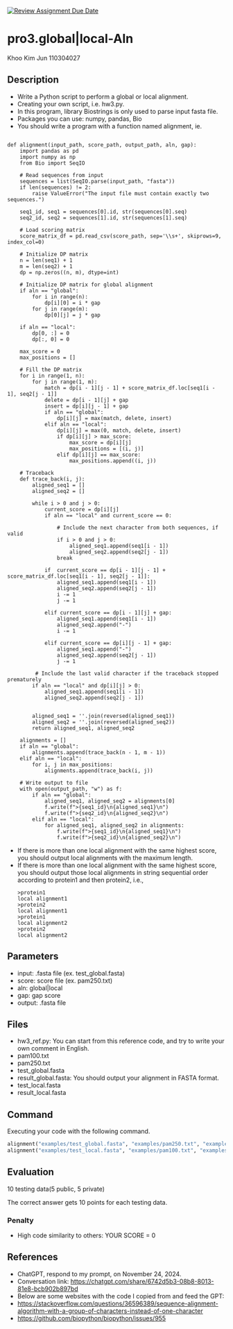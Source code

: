 [![Review Assignment Due Date](https://classroom.github.com/assets/deadline-readme-button-22041afd0340ce965d47ae6ef1cefeee28c7c493a6346c4f15d667ab976d596c.svg)](https://classroom.github.com/a/pWmxMLzQ)
# pro3.global|local-Aln
Khoo Kim Jun 110304027

## Description

* Write a Python script to perform a global or local alignment.
* Creating your own script, i.e. hw3.py.
* In this program, library Biostrings is only used to parse input fasta file.
* Packages you can use: numpy, pandas, Bio
* You should write a program with a function named alignment, ie.
```

def alignment(input_path, score_path, output_path, aln, gap):
    import pandas as pd
    import numpy as np
    from Bio import SeqIO

    # Read sequences from input
    sequences = list(SeqIO.parse(input_path, "fasta"))
    if len(sequences) != 2:
        raise ValueError("The input file must contain exactly two sequences.")

    seq1_id, seq1 = sequences[0].id, str(sequences[0].seq)
    seq2_id, seq2 = sequences[1].id, str(sequences[1].seq)

    # Load scoring matrix
    score_matrix_df = pd.read_csv(score_path, sep='\\s+', skiprows=9, index_col=0)

    # Initialize DP matrix
    n = len(seq1) + 1
    m = len(seq2) + 1
    dp = np.zeros((n, m), dtype=int)

    # Initialize DP matrix for global alignment
    if aln == "global":
        for i in range(n):
            dp[i][0] = i * gap
        for j in range(m):
            dp[0][j] = j * gap

    if aln == "local":
        dp[0, :] = 0
        dp[:, 0] = 0
    
    max_score = 0
    max_positions = []

    # Fill the DP matrix
    for i in range(1, n):
        for j in range(1, m):
            match = dp[i - 1][j - 1] + score_matrix_df.loc[seq1[i - 1], seq2[j - 1]]
            delete = dp[i - 1][j] + gap
            insert = dp[i][j - 1] + gap
            if aln == "global":
                dp[i][j] = max(match, delete, insert)
            elif aln == "local":
                dp[i][j] = max(0, match, delete, insert)
                if dp[i][j] > max_score:
                    max_score = dp[i][j]
                    max_positions = [(i, j)]
                elif dp[i][j] == max_score:
                    max_positions.append((i, j))

    # Traceback
    def trace_back(i, j):
        aligned_seq1 = []
        aligned_seq2 = []

        while i > 0 and j > 0:
            current_score = dp[i][j]
            if aln == "local" and current_score == 0:

                # Include the next character from both sequences, if valid
                if i > 0 and j > 0:
                    aligned_seq1.append(seq1[i - 1])
                    aligned_seq2.append(seq2[j - 1])
                break
                
            if  current_score == dp[i - 1][j - 1] + score_matrix_df.loc[seq1[i - 1], seq2[j - 1]]:
                aligned_seq1.append(seq1[i - 1])
                aligned_seq2.append(seq2[j - 1])
                i -= 1
                j -= 1
                
            elif current_score == dp[i - 1][j] + gap:
                aligned_seq1.append(seq1[i - 1])
                aligned_seq2.append("-")
                i -= 1
                
            elif current_score == dp[i][j - 1] + gap:
                aligned_seq1.append("-")
                aligned_seq2.append(seq2[j - 1])
                j -= 1

         # Include the last valid character if the traceback stopped prematurely
        if aln == "local" and dp[i][j] > 0:
            aligned_seq1.append(seq1[i - 1])
            aligned_seq2.append(seq2[j - 1])

        
        aligned_seq1 = ''.join(reversed(aligned_seq1))
        aligned_seq2 = ''.join(reversed(aligned_seq2))
        return aligned_seq1, aligned_seq2

    alignments = []
    if aln == "global":
        alignments.append(trace_back(n - 1, m - 1))
    elif aln == "local":
        for i, j in max_positions:
            alignments.append(trace_back(i, j))

    # Write output to file
    with open(output_path, "w") as f:
        if aln == "global":
            aligned_seq1, aligned_seq2 = alignments[0]
            f.write(f">{seq1_id}\n{aligned_seq1}\n")
            f.write(f">{seq2_id}\n{aligned_seq2}\n")
        elif aln == "local":
            for aligned_seq1, aligned_seq2 in alignments:
                f.write(f">{seq1_id}\n{aligned_seq1}\n")
                f.write(f">{seq2_id}\n{aligned_seq2}\n")

```
* If there is more than one local alignment with the same highest score, you should output local alignments with the maximum length. 
* If there is more than one local alignment with the same highest score, you should output those local alignments in string sequential order according to protein1 and then protein2, i.e., 
  ```
  >protein1
  local alignment1
  >protein2
  local alignment1
  >protein1
  local alignment2
  >protein2
  local alignment2
  ```
## Parameters

* input: .fasta file (ex. test_global.fasta)
* score: score file (ex. pam250.txt)
* aln: global|local
* gap: gap score
* output: .fasta file

## Files

* hw3_ref.py: You can start from this reference code, and try to write your own comment in English.
* pam100.txt
* pam250.txt
* test_global.fasta
* result_global.fasta: You should output your alignment in FASTA format.
* test_local.fasta
* result_local.fasta
## Command

Executing your code with the following command.


```Python
alignment("examples/test_global.fasta", "examples/pam250.txt", "examples/result_global.fasta", "global", -10)
alignment("examples/test_local.fasta", "examples/pam100.txt", "examples/result_local.fasta", "local", -10)
```

## Evaluation

10 testing data(5 public, 5 private)

The correct answer gets 10 points for each testing data.



### Penalty

* High code similarity to others: YOUR SCORE = 0

## References
* ChatGPT, respond to my prompt, on November 24, 2024.
* Conversation link: https://chatgpt.com/share/6742d5b3-08b8-8013-81e8-bcb902b897bd
* Below are some websites with the code I copied from and feed the GPT:
* https://stackoverflow.com/questions/36596389/sequence-alignment-algorithm-with-a-group-of-characters-instead-of-one-character
* https://github.com/biopython/biopython/issues/955






